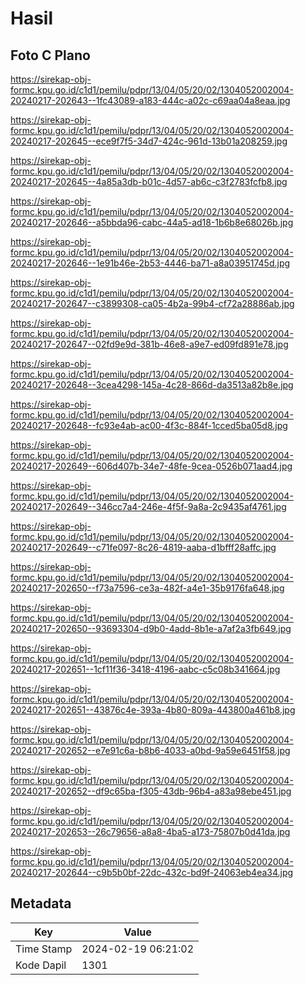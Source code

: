 # Hasil

## Foto C Plano

https://sirekap-obj-formc.kpu.go.id/c1d1/pemilu/pdpr/13/04/05/20/02/1304052002004-20240217-202643--1fc43089-a183-444c-a02c-c69aa04a8eaa.jpg

https://sirekap-obj-formc.kpu.go.id/c1d1/pemilu/pdpr/13/04/05/20/02/1304052002004-20240217-202645--ece9f7f5-34d7-424c-961d-13b01a208259.jpg

https://sirekap-obj-formc.kpu.go.id/c1d1/pemilu/pdpr/13/04/05/20/02/1304052002004-20240217-202645--4a85a3db-b01c-4d57-ab6c-c3f2783fcfb8.jpg

https://sirekap-obj-formc.kpu.go.id/c1d1/pemilu/pdpr/13/04/05/20/02/1304052002004-20240217-202646--a5bbda96-cabc-44a5-ad18-1b6b8e68026b.jpg

https://sirekap-obj-formc.kpu.go.id/c1d1/pemilu/pdpr/13/04/05/20/02/1304052002004-20240217-202646--1e91b46e-2b53-4446-ba71-a8a03951745d.jpg

https://sirekap-obj-formc.kpu.go.id/c1d1/pemilu/pdpr/13/04/05/20/02/1304052002004-20240217-202647--c3899308-ca05-4b2a-99b4-cf72a28886ab.jpg

https://sirekap-obj-formc.kpu.go.id/c1d1/pemilu/pdpr/13/04/05/20/02/1304052002004-20240217-202647--02fd9e9d-381b-46e8-a9e7-ed09fd891e78.jpg

https://sirekap-obj-formc.kpu.go.id/c1d1/pemilu/pdpr/13/04/05/20/02/1304052002004-20240217-202648--3cea4298-145a-4c28-866d-da3513a82b8e.jpg

https://sirekap-obj-formc.kpu.go.id/c1d1/pemilu/pdpr/13/04/05/20/02/1304052002004-20240217-202648--fc93e4ab-ac00-4f3c-884f-1cced5ba05d8.jpg

https://sirekap-obj-formc.kpu.go.id/c1d1/pemilu/pdpr/13/04/05/20/02/1304052002004-20240217-202649--606d407b-34e7-48fe-9cea-0526b071aad4.jpg

https://sirekap-obj-formc.kpu.go.id/c1d1/pemilu/pdpr/13/04/05/20/02/1304052002004-20240217-202649--346cc7a4-246e-4f5f-9a8a-2c9435af4761.jpg

https://sirekap-obj-formc.kpu.go.id/c1d1/pemilu/pdpr/13/04/05/20/02/1304052002004-20240217-202649--c71fe097-8c26-4819-aaba-d1bfff28affc.jpg

https://sirekap-obj-formc.kpu.go.id/c1d1/pemilu/pdpr/13/04/05/20/02/1304052002004-20240217-202650--f73a7596-ce3a-482f-a4e1-35b9176fa648.jpg

https://sirekap-obj-formc.kpu.go.id/c1d1/pemilu/pdpr/13/04/05/20/02/1304052002004-20240217-202650--93693304-d9b0-4add-8b1e-a7af2a3fb649.jpg

https://sirekap-obj-formc.kpu.go.id/c1d1/pemilu/pdpr/13/04/05/20/02/1304052002004-20240217-202651--1cf11f36-3418-4196-aabc-c5c08b341664.jpg

https://sirekap-obj-formc.kpu.go.id/c1d1/pemilu/pdpr/13/04/05/20/02/1304052002004-20240217-202651--43876c4e-393a-4b80-809a-443800a461b8.jpg

https://sirekap-obj-formc.kpu.go.id/c1d1/pemilu/pdpr/13/04/05/20/02/1304052002004-20240217-202652--e7e91c6a-b8b6-4033-a0bd-9a59e6451f58.jpg

https://sirekap-obj-formc.kpu.go.id/c1d1/pemilu/pdpr/13/04/05/20/02/1304052002004-20240217-202652--df9c65ba-f305-43db-96b4-a83a98ebe451.jpg

https://sirekap-obj-formc.kpu.go.id/c1d1/pemilu/pdpr/13/04/05/20/02/1304052002004-20240217-202653--26c79656-a8a8-4ba5-a173-75807b0d41da.jpg

https://sirekap-obj-formc.kpu.go.id/c1d1/pemilu/pdpr/13/04/05/20/02/1304052002004-20240217-202644--c9b5b0bf-22dc-432c-bd9f-24063eb4ea34.jpg


## Metadata

| Key        | Value               |
| ---------- | ------------------- |
| Time Stamp | 2024-02-19 06:21:02 |
| Kode Dapil | 1301                |



